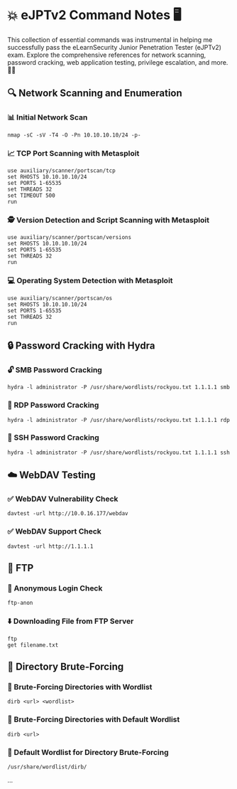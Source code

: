 # 💥 eJPTv2 Command Notes 🖥️

This collection of essential commands was instrumental in helping me successfully pass the eLearnSecurity Junior Penetration Tester (eJPTv2) exam. Explore the comprehensive references for network scanning, password cracking, web application testing, privilege escalation, and more. 💪🚀

## 🔍 Network Scanning and Enumeration

### 📊 Initial Network Scan
```
nmap -sC -sV -T4 -O -Pn 10.10.10.10/24 -p-
```

### 📈 TCP Port Scanning with Metasploit
```
use auxiliary/scanner/portscan/tcp
set RHOSTS 10.10.10.10/24
set PORTS 1-65535
set THREADS 32
set TIMEOUT 500
run
```

### 🕵️ Version Detection and Script Scanning with Metasploit
```
use auxiliary/scanner/portscan/versions
set RHOSTS 10.10.10.10/24
set PORTS 1-65535
set THREADS 32
run
```

### 💻 Operating System Detection with Metasploit
```
use auxiliary/scanner/portscan/os
set RHOSTS 10.10.10.10/24
set PORTS 1-65535
set THREADS 32
run
```

## 🔒 Password Cracking with Hydra

### 🔓 SMB Password Cracking
```
hydra -l administrator -P /usr/share/wordlists/rockyou.txt 1.1.1.1 smb
```

### 🔑 RDP Password Cracking
```
hydra -l administrator -P /usr/share/wordlists/rockyou.txt 1.1.1.1 rdp
```

### 🔑 SSH Password Cracking
```
hydra -l administrator -P /usr/share/wordlists/rockyou.txt 1.1.1.1 ssh
```

## ☁️ WebDAV Testing

### ✅ WebDAV Vulnerability Check
```
davtest -url http://10.0.16.177/webdav
```

### ✅ WebDAV Support Check
```
davtest -url http://1.1.1.1
```

## 💾 FTP

### 👥 Anonymous Login Check
```
ftp-anon
```

### ⬇️ Downloading File from FTP Server
```
ftp
get filename.txt
```

## 📂 Directory Brute-Forcing

### 🔑 Brute-Forcing Directories with Wordlist
```
dirb <url> <wordlist>
```

### 🔑 Brute-Forcing Directories with Default Wordlist
```
dirb <url>
```

### 🔑 Default Wordlist for Directory Brute-Forcing
```
/usr/share/wordlist/dirb/
```

...
